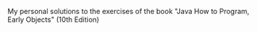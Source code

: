 My personal solutions to the exercises of the book "Java How to Program, Early Objects" (10th Edition)
